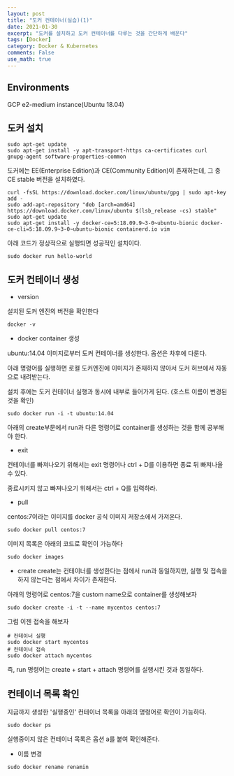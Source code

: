 ```yaml
---
layout: post
title: "도커 컨테이너(실습)(1)"
date: 2021-01-30
excerpt: "도커를 설치하고 도커 컨테이너를 다루는 것을 간단하게 배운다"
tags: [Docker]
category: Docker & Kubernetes
comments: False
use_math: true
---
```


## Environments
GCP e2-medium instance(Ubuntu 18.04)

## 도커 설치
~~~
sudo apt-get update
sudo apt-get install -y apt-transport-https ca-certificates curl gnupg-agent software-properties-common
~~~

도커에는 EE(Enterprise Edition)과 CE(Community Edition)이 존재하는데, 그 중 CE stable 버전을 설치하였다.
~~~
curl -fsSL https://download.docker.com/linux/ubuntu/gpg | sudo apt-key add -
sudo add-apt-repository "deb [arch=amd64] https://download.docker.com/linux/ubuntu $(lsb_release -cs) stable"
sudo apt-get update
sudo apt-get install -y docker-ce=5:18.09.9~3-0~ubuntu-bionic docker-ce-cli=5:18.09.9~3-0~ubuntu-bionic containerd.io vim
~~~

아래 코드가 정상적으로 실행되면 성공적인 설치이다.
~~~
sudo docker run hello-world
~~~

## 도커 컨테이너 생성
* version

설치된 도커 엔진의 버전을 확인한다
~~~
docker -v
~~~

* docker container 생성

ubuntu:14.04 이미지로부터 도커 컨테이너를 생성한다. 옵션은 차후에 다룬다.

아래 명령어를 실행하면 로컬 도커엔진에 이미지가 존재하지 않아서 도커 허브에서 자동으로 내려받는다.

설치 후에는 도커 컨테이너 실행과 동시에 내부로 들어가게 된다. (호스트 이름이 변경된 것을 확인)
~~~
sudo docker run -i -t ubuntu:14.04
~~~

아래의 create부문에서 run과 다른 명령어로 container를 생성하는 것을 함께 공부해야 한다.

* exit

컨테이너를 빠져나오기 위해서는 exit 명령어나 ctrl + D를 이용하면 종료 뒤 빠져나올 수 있다.

종료시키지 않고 빠져나오기 위해서는 ctrl + Q를 입력하라.

* pull

centos:7이라는 이미지를 docker 공식 이미지 저장소에서 가져온다. 
~~~
sudo docker pull centos:7
~~~

이미지 목록은 아래의 코드로 확인이 가능하다
~~~
sudo docker images
~~~

* create
create는 컨테이너를 생성한다는 점에서 run과 동일하지만, 실행 및 접속을 하지 않는다는 점에서 차이가 존재한다.

아래의 명령어로 centos:7을 custom name으로 container를 생성해보자
~~~
sudo docker create -i -t --name mycentos centos:7
~~~

그럼 이젠 접속을 해보자
~~~
# 컨테이너 실행
sudo docker start mycentos
# 컨테이너 접속
sudo docker attach mycentos
~~~

즉, run 명령어는 create + start + attach 명령어를 실행시킨 것과 동일하다.

## 컨테이너 목록 확인
지금까지 생성한 '실행중인' 컨테이너 목록을 아래의 명령어로 확인이 가능하다.
~~~
sudo docker ps
~~~

실행중이지 않은 컨테이너 목록은 옵션 a를 붙여 확인해준다.

* 이름 변경

~~~
sudo docker rename renamin
~~~
